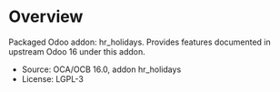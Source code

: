 # Overview

Packaged Odoo addon: hr_holidays. Provides features documented in upstream Odoo 16 under this addon.

- Source: OCA/OCB 16.0, addon hr_holidays
- License: LGPL-3
